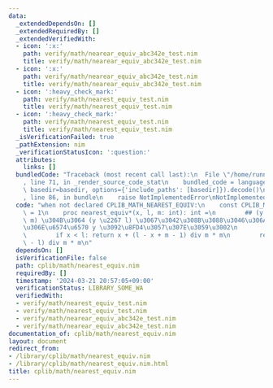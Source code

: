 ```yaml
---
data:
  _extendedDependsOn: []
  _extendedRequiredBy: []
  _extendedVerifiedWith:
  - icon: ':x:'
    path: verify/math/nearear_equiv_abc342e_test.nim
    title: verify/math/nearear_equiv_abc342e_test.nim
  - icon: ':x:'
    path: verify/math/nearear_equiv_abc342e_test.nim
    title: verify/math/nearear_equiv_abc342e_test.nim
  - icon: ':heavy_check_mark:'
    path: verify/math/nearest_equiv_test.nim
    title: verify/math/nearest_equiv_test.nim
  - icon: ':heavy_check_mark:'
    path: verify/math/nearest_equiv_test.nim
    title: verify/math/nearest_equiv_test.nim
  _isVerificationFailed: true
  _pathExtension: nim
  _verificationStatusIcon: ':question:'
  attributes:
    links: []
  bundledCode: "Traceback (most recent call last):\n  File \"/home/runner/.local/lib/python3.10/site-packages/onlinejudge_verify/documentation/build.py\"\
    , line 71, in _render_source_code_stat\n    bundled_code = language.bundle(stat.path,\
    \ basedir=basedir, options={'include_paths': [basedir]}).decode()\n  File \"/home/runner/.local/lib/python3.10/site-packages/onlinejudge_verify/languages/nim.py\"\
    , line 86, in bundle\n    raise NotImplementedError\nNotImplementedError\n"
  code: "when not declared CPLIB_MATH_NEAREST_EQUIV:\n    const CPLIB_MATH_NEAREST_EQUIV*\
    \ = 1\n    proc nearest_equiv*(x, l, m: int): int =\n        ## (y \u2261 x mod\
    \ m) \u304B\u3064 (y \u2267 l) \u3067\u3042\u308B\u3088\u3046\u306A\u6700\u5C0F\
    \u306E\u6574\u6570 y \u3092\u8FD4\u3057\u307E\u3059\u3002\n        var m = abs(m)\n\
    \        if x < l: return x + (l - x + m - 1) div m * m\n        return x - (x\
    \ - l) div m * m\n"
  dependsOn: []
  isVerificationFile: false
  path: cplib/math/nearest_equiv.nim
  requiredBy: []
  timestamp: '2024-03-21 20:57:05+09:00'
  verificationStatus: LIBRARY_SOME_WA
  verifiedWith:
  - verify/math/nearest_equiv_test.nim
  - verify/math/nearest_equiv_test.nim
  - verify/math/nearear_equiv_abc342e_test.nim
  - verify/math/nearear_equiv_abc342e_test.nim
documentation_of: cplib/math/nearest_equiv.nim
layout: document
redirect_from:
- /library/cplib/math/nearest_equiv.nim
- /library/cplib/math/nearest_equiv.nim.html
title: cplib/math/nearest_equiv.nim
---
```

